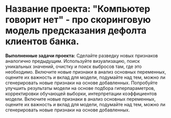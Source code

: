  # Название проекта: "Компьютер говорит нет" - про скоринговую модель предсказания дефолта клиентов банка. 
 **Выполненные задачи проекта:**
Сделайте разведку новых признаков аналогично предыдущим. Используйте визуализацию, поиск уникальных значений, очистку и поиск выбросов там, где это необходимо.
Включите новые признаки в анализ основных переменных, оцените их важность и вклад для модели, подумайте над тем, можно ли сгенерировать новые признаки на основе добавленных.
Попробуйте улучшить результаты модели на основе подбора гиперпараметров, корректировки обучающей выборки, интерпретации коэффициентов модели.
Включите новые признаки в анализ основных переменных, оцените их важность и вклад для модели, подумайте над тем, можно ли сгенерировать новые признаки на основе добавленных.


